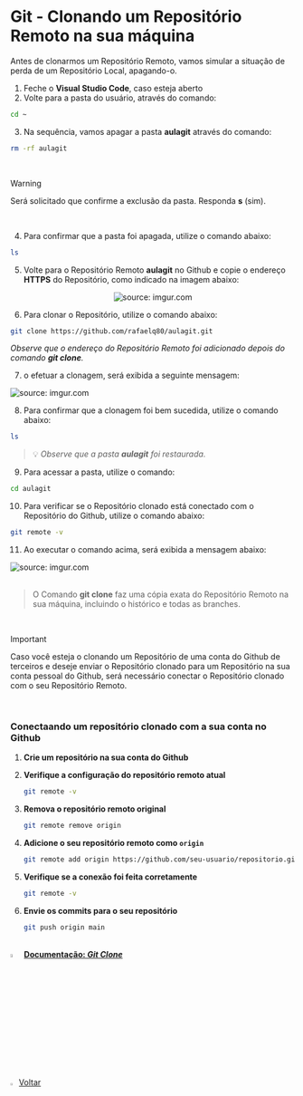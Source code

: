 

<h1>Git - Clonando um Repositório Remoto na sua máquina</h1>



Antes de clonarmos um Repositório Remoto, vamos simular a situação de perda de um Repositório Local, apagando-o.

1. Feche o **Visual Studio Code**, caso esteja aberto
1. Volte para a pasta do usuário, através do comando:

```bash
cd ~
```

3. Na sequência, vamos apagar a pasta **aulagit** através do comando:

```bash
rm -rf aulagit
```

<br />

> [!WARNING]
>
> Será solicitado que confirme a exclusão da pasta. Responda **s** (sim).

<br />

4. Para confirmar que a pasta foi apagada, utilize o comando abaixo:

```bash
ls
```

5. Volte para o Repositório Remoto **aulagit** no Github e copie o endereço **HTTPS** do Repositório, como indicado na imagem abaixo:

<div align="center"><img src="https://i.imgur.com/VKmyqsN.png" title="source: imgur.com" /></div>

6. Para clonar o Repositório, utilize o comando abaixo:

```bash
git clone https://github.com/rafaelq80/aulagit.git
```

*Observe que o endereço do Repositório Remoto foi adicionado depois do comando **git clone**.*

7. o efetuar a clonagem, será exibida a seguinte mensagem:

<div align="left"><img src="https://i.imgur.com/f2HWeaP.png" title="source: imgur.com" /></div>

8. Para confirmar que a clonagem foi bem sucedida, utilize o comando abaixo:

```bash
ls
```

>  💡 *Observe que a pasta **aulagit** foi restaurada.*

9. Para acessar a pasta, utilize o comando:

```bash
cd aulagit
```

10. Para verificar se o Repositório clonado está conectado com o Repositório do Github, utilize o comando abaixo:

```bash
git remote -v
```

11. Ao executar o comando acima, será exibida a mensagem abaixo:

<div align="left"><img src="https://i.imgur.com/rURPm9E.png" title="source: imgur.com" /></div>

<br />

> O Comando **git clone** faz uma cópia exata do Repositório Remoto na sua máquina, incluindo o histórico e todas as branches.

<br />

> [!IMPORTANT]
>
> Caso você esteja o clonando um Repositório de uma conta do Github de terceiros e deseje enviar o Repositório clonado para um Repositório na sua conta pessoal do Github, será necessário conectar o Repositório clonado com o seu Repositório Remoto.
>
> <br />
>
> <h3>Conectaando um repositório clonado com a sua conta no Github</h3>
>
> 
>
> 1. **Crie um repositório na sua conta do Github**
>
> 2. **Verifique a configuração do repositório remoto atual**
>
>    ```bash
>    git remote -v
>    ```
>
> 3. **Remova o repositório remoto original**
>
>    ```bash
>    git remote remove origin
>    ```
>
> 4. **Adicione o seu repositório remoto como `origin`**
>
>    ```bash
>    git remote add origin https://github.com/seu-usuario/repositorio.git
>    ```
>
> 5. **Verifique se a conexão foi feita corretamente**
>
>    ```bash
>    git remote -v
>    ```
>
> 6. **Envie os commits para o seu repositório**
>
>    ```bash
>    git push origin main
>    ```

<br />

<div align="left"><img src="https://i.imgur.com/fu9QxlT.png" title="source: imgur.com" width="4%"/> <a href="https://git-scm.com/docs/git-clone/pt_BR" target="_blank"><b>Documentação: <i>Git Clone</i></b></a></div>

<br /><br />


<div align="left"><a href="../README.md"><img src="https://i.imgur.com/XMgF3gl.png" title="source: imgur.com" width="3%"/>Voltar</a></div>
